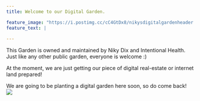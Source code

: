 ```yaml
---
title: Welcome to our Digital Garden. 

feature_image: "https://i.postimg.cc/cC4GtDx8/nikysdigitalgardenheader.png"
feature_text: |
  
---
```

This Garden is owned and maintained by Niky Dix and Intentional Health. Just like any other public garden, everyone is welcome :) 

At the moment, we are just getting our piece of digital real-estate or internet land prepared! 

We are going to be planting a digital garden here soon, so do come back!  
![](https://i.postimg.cc/3NQVwCkq/Sowing-a-seed-vector.png)